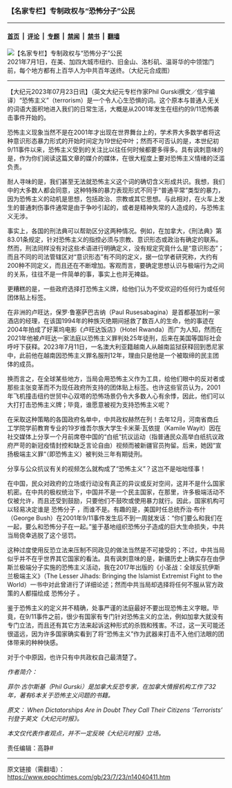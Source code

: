 ### 【名家专栏】专制政权与“恐怖分子”公民

---

#### [首页](../../../..?n14040411) &nbsp;|&nbsp; [评论](../../../../../epoch-comment?n14040411) &nbsp;|&nbsp; [专题](../../../../../epoch-special?n14040411) &nbsp;|&nbsp; [禁闻](../../../../../epoch-news?n14040411) &nbsp;|&nbsp; [禁书](../../../../../books?n14040411) &nbsp;|&nbsp; [翻墙](https://github.com/gfw-breaker/nogfw/blob/master/README.md?n14040411)


<div><img alt="【名家专栏】专制政权与“恐怖分子”公民" class="attachment-djy_600_400 size-djy_600_400 wp-post-image" src="https://i.epochtimes.com/assets/uploads/2023/07/id14040412-100ENDCCP.jpg"/>
<div class="caption">
 2021年7月1日，在美、加四大城市纽约、旧金山、洛杉矶、温哥华的中领馆门前，每个地方都有上百华人为中共百年送终。（大纪元合成图）
</div></div><hr/><div class="post_content" id="artbody" itemprop="articleBody">
 <!-- article content begin -->
 <p>
  【大纪元2023年07月23日讯】（英文大纪元专栏作家Phil Gurski撰文／信宇编译）“恐怖主义”（terrorism）是一个令人心生恐惧的词。这个原本与普通人无关的词语大面积地进入我们的日常生活，大概是从2001年发生在纽约的9/11恐怖袭击事件开始的。
 </p>
 <p>
  恐怖主义现象当然不是在2001年才出现在世界舞台上的，学术界大多数学者将这种意识形态暴力形式的开始时间定为19世纪中叶；然而不可否认的是，本世纪初9/11事件以来，恐怖主义受到的关注比以往任何时候都要多得多。具有讽刺意味的是，作为你们阅读这篇文章的媒介的媒体，在很大程度上要对恐怖主义情绪的泛滥负责。
 </p>
 <p>
  耐人寻味的是，我们甚至无法就恐怖主义这个词的确切含义形成共识。我想，我们中的大多数人都会同意，这种特殊的暴力表现形式不同于“普通平常”类型的暴力，因为恐怖主义的动机是思想，包括政治、宗教或其它思想。与此相对，在火车上发生的普通刺伤事件通常是由于争吵引起的，或者是精神失常的人造成的，与恐怖主义无涉。
 </p>
 <p>
  事实上，各国的刑法典可以帮助区分这两种情况。例如，在加拿大，《刑法典》第83.01条规定，针对恐怖主义的指控必须与宗教、意识形态或政治有确定的联系。然而，刑法同样没有对这些术语进行明确定义，没有规定究竟什么是“意识形态”；而且不同的司法管辖区对“意识形态”有不同的定义，据一位学者研究称，大约有200种不同定义，而且还在不断增加。客观而言，要确定思想认识与极端行为之间的关系，往往不是一件简单的事，事实上也并无裨益。
 </p>
 <p>
  更糟糕的是，一些政府选择打恐怖主义牌，给他们认为不受欢迎的任何行为或任何团体贴上标签。
 </p>
 <p>
  在非洲的卢旺达，保罗·鲁塞萨巴吉纳（Paul Rusesabagina）是首都基加利一家酒店的经理，在该国1994年的种族灭绝期间拯救了数百人的生命，他的事迹在2004年拍成了好莱坞电影《卢旺达饭店》（Hotel Rwanda）而广为人知，然而在2021年他被卢旺达一家法庭以恐怖主义罪判处25年徒刑，后来在美国等国际社会呼吁下获释。2023年7月11日，一名澳大利亚籍越南人从越南监狱获释回到悉尼家中，此前他在越南因恐怖主义罪名服刑12年，理由只是他是一个被取缔的民主团体的成员。
 </p>
 <p>
  换而言之，在全球某些地方，当局会用恐怖主义作为工具，给他们眼中的反对者或那些主张变革而不为现任政府所支持的团体贴上标签。也许这些官员认为，2001年飞机撞击纽约世贸中心双塔的恐怖场景仍令大多数人心有余悸，因此，他们可以大打打击恐怖主义牌；毕竟，谁愿意被视为支持恐怖主义呢？
 </p>
 <p>
  在采取这种策略的各国政府名单中，中共政权赫然在列！去年12月，河南省商丘工学院学前教育专业的19岁维吾尔族大学生卡米莱·瓦依提（Kamile Wayit）因在社交媒体上分享一个月前席卷中国的“白纸”抗议运动（指普通民众高举白纸抗议政府严苛的新冠疫情封控和缺乏言论自由）视频而被新疆官员拘留。后来，她因“宣扬极端主义罪“（即恐怖主义）被判处三年有期徒刑。
 </p>
 <p>
  分享与公众抗议有关的视频怎么就构成了“恐怖主义”？这岂不是咄咄怪事！
 </p>
 <p>
  在中国，民众对政府的立场或行动没有真正的异议或反对空间，这并不是什么国家机密。在中共的极权统治下，中国并不是一个民主国家，在那里，许多极端活动不仅被允许，而且还受到鼓励，只要他们不鼓吹或使用暴力就行。因此，国家机构可以轻易决定谁是
  <ok href="https://www.epochtimes.com/gb/tag/%E6%81%90%E6%80%96%E5%88%86%E5%AD%90.html">
   恐怖分子
  </ok>
  ，而谁不是。有趣的是，美国时任总统乔治·布什（George Bush）在2001年9/11事件发生后不到一周就发话：“你们要么和我们在一起，要么和恐怖分子在一起。”鉴于基地组织恐怖分子造成的巨大生命损失，中共当局侥幸逃脱了这个惩罚。
 </p>
 <p>
  这种过度使用反恐立法来压制不同政见的做法当然是不可接受的；不过，中共当局似乎并不在乎世界其它国家的看法。具有讽刺意味的是，新疆历史上确实存在由伊斯兰极端分子实施的恐怖主义活动，我在2017年出版的《小圣战：全球反抗伊斯兰极端主义》（The Lesser Jihads: Bringing the Islamist Extremist Fight to the World）一书中对此曾进行了详细论述；然而中共当局却选择将任何不服从官方政策的人都描绘成
  <ok href="https://www.epochtimes.com/gb/tag/%E6%81%90%E6%80%96%E5%88%86%E5%AD%90.html">
   恐怖分子
  </ok>
  。
 </p>
 <p>
  鉴于恐怖主义的定义并不精确，处事严谨的法庭最好不要出现恐怖主义字眼。毕竟，在9/11事件之前，很少有国家有专门针对恐怖主义的立法，例如加拿大就没有专门立法，而且还有其它方法来起诉这种形式的杀戮和残害。不过，这一天可能还很遥远，因为许多国家确实看到了将“恐怖主义”作为武器来打击不入他们法眼的团体带来的种种快感。
 </p>
 <p>
  对于个中原因，也许只有中共政权自己最清楚了。
 </p>
 <p>
  <em>
   作者简介：
  </em>
 </p>
 <p>
  <em>
   菲尔·古尔斯基（Phil Gurski）是加拿大反恐专家，在加拿大情报机构工作了32年，著有6本关于恐怖主义问题的书籍。
  </em>
 </p>
 <p>
  <em>
   原文：
   <ok href="https://www.theepochtimes.com/when-dictatorships-are-in-doubt-they-call-their-citizens-terrorists_5394054.html">
    When Dictatorships Are in Doubt They Call Their Citizens ‘Terrorists’
   </ok>
   刊登于英文《大纪元时报》。
  </em>
 </p>
 <p>
  <em>
   本文仅代表作者观点，并不一定反映《大纪元时报》立场。
  </em>
 </p>
 <p>
  责任编辑：高静#
 </p>
 <!-- article content end -->
 <div id="below_article_ad">
 </div>
</div>


---

原文链接（需翻墙）：https://www.epochtimes.com/gb/23/7/23/n14040411.htm